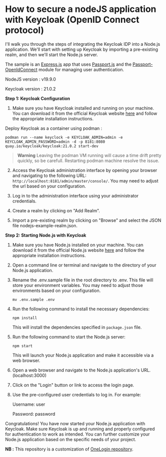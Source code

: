 # How to secure a nodeJS application with Keycloak (OpenID Connect protocol)

I'll walk you through the steps of integrating the Keycloak IDP into a Node.js application. 
We'll start with setting up Keycloak by importing a pre-existing realm, and then we'll start the Node.js server.

The sample is an [Express.js](https://expressjs.com/) app that uses
[Passport.js](http://www.passportjs.org/) and the [Passport-OpenIdConnect](https://github.com/jaredhanson/passport-openidconnect) module for managing user authentication.

NodeJS version : v19.9.0

Keycloak version : 21.0.2

**Step 1: Keycloak Configuration**

1. Make sure you have Keycloak installed and running on your machine. You can download it from the official Keycloak website [here](https://www.keycloak.org/downloads.html) and follow the appropriate installation instructions.

Deploy Keycloak as a container using podman :

```
podman run --name keyclock -e KEYCLOAK_ADMIN=admin -e KEYCLOAK_ADMIN_PASSWORD=admin -d -p 8181:8080 quay.io/keycloak/keycloak:21.0.2 start-dev
``` 
> **Warning**
> Leaving the podman VM running will cause a time drift pretty quickly, so be carefull. Restarting podman machine resolve the issue.

2. Access the Keycloak administration interface by opening your browser and navigating to the following URL: `http://localhost:8181/admin/master/console/`. You may need to adjust the url based on your configuration.

3. Log in to the administration interface using your administrator credentials.

4. Create a realm by clicking on "Add Realm".

5. Import a pre-existing realm by clicking on "Browse" and select the JSON file nodejs-example-realm.json.

**Step 2: Starting Node.js with Keycloak**

1. Make sure you have Node.js installed on your machine. You can download it from the official Node.js website [here](https://nodejs.org) and follow the appropriate installation instructions.

2. Open a command line or terminal and navigate to the directory of your Node.js application.

3. Rename the .env.sample file in the root directory to .env. This file will store your environment variables. You may need to adjust those environments based on your configuration.

    ```
    mv .env.sample .env
    ```

4. Run the following command to install the necessary dependencies:

   ```
   npm install
   ```

   This will install the dependencies specified in `package.json` file.

5. Run the following command to start the Node.js server:

   ```
   npm start
   ```

   This will launch your Node.js application and make it accessible via a web browser.

6. Open a web browser and navigate to the Node.js application's URL. (localhost:3000)

7. Click on the "Login" button or link to access the login page.

8. Use the pre-configured user credentials to log in. For example:

    Username: user

    Password: password

Congratulations! You have now started your Node.js application with Keycloak. Make sure Keycloak is up and running and properly configured for authentication to work as intended. You can further customize your Node.js application based on the specific needs of your project.


**NB :** This repository is a customization of [OneLogin repository](https://github.com/onelogin/onelogin-oidc-node).